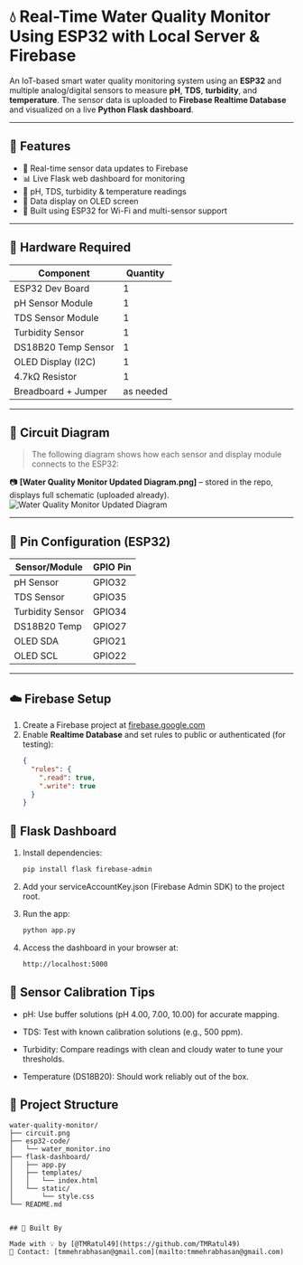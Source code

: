 # 💧 Real-Time Water Quality Monitor Using ESP32 with Local Server & Firebase

An IoT-based smart water quality monitoring system using an **ESP32** and multiple analog/digital sensors to measure **pH**, **TDS**, **turbidity**, and **temperature**. The sensor data is uploaded to **Firebase Realtime Database** and visualized on a live **Python Flask dashboard**.

---

## 🚀 Features

- 📡 Real-time sensor data updates to Firebase
- 📊 Live Flask web dashboard for monitoring
- 🧪 pH, TDS, turbidity & temperature readings
- 💾 Data display on OLED screen
- 🔌 Built using ESP32 for Wi-Fi and multi-sensor support

---

## 🧰 Hardware Required

| Component            | Quantity |
|----------------------|----------|
| ESP32 Dev Board      | 1        |
| pH Sensor Module     | 1        |
| TDS Sensor Module    | 1        |
| Turbidity Sensor     | 1        |
| DS18B20 Temp Sensor  | 1        |
| OLED Display (I2C)   | 1        |
| 4.7kΩ Resistor       | 1        |
| Breadboard + Jumper  | as needed |

---

## 🔌 Circuit Diagram

> The following diagram shows how each sensor and display module connects to the ESP32:

📷 **[Water Quality Monitor Updated Diagram.png]** – stored in the repo, displays full schematic (uploaded already).
![Water Quality Monitor Updated Diagram](https://github.com/user-attachments/assets/ff339e02-d21d-47f0-886e-3d34ee10531f)

---

## 🔧 Pin Configuration (ESP32)

| Sensor/Module     | GPIO Pin   |
|-------------------|------------|
| pH Sensor         | GPIO32     |
| TDS Sensor        | GPIO35     |
| Turbidity Sensor  | GPIO34     |
| DS18B20 Temp      | GPIO27     |
| OLED SDA          | GPIO21     |
| OLED SCL          | GPIO22     |

---

## ☁️ Firebase Setup

1. Create a Firebase project at [firebase.google.com](https://console.firebase.google.com)
2. Enable **Realtime Database** and set rules to public or authenticated (for testing):
   ```json
   {
     "rules": {
       ".read": true,
       ".write": true
     }
   }

## 🐍 Flask Dashboard

1. Install dependencies:
   ```bash
   pip install flask firebase-admin

2. Add your serviceAccountKey.json (Firebase Admin SDK) to the project root.

3. Run the app:
   ```bash
   python app.py

4. Access the dashboard in your browser at:
   ```bash
   http://localhost:5000


## 🧪 Sensor Calibration Tips

- pH: Use buffer solutions (pH 4.00, 7.00, 10.00) for accurate mapping.

- TDS: Test with known calibration solutions (e.g., 500 ppm).

- Turbidity: Compare readings with clean and cloudy water to tune your thresholds.

- Temperature (DS18B20): Should work reliably out of the box.


## 📂 Project Structure

```text
water-quality-monitor/
├── circuit.png
├── esp32-code/
│   └── water_monitor.ino
├── flask-dashboard/
│   ├── app.py
│   ├── templates/
│   │   └── index.html
│   └── static/
│       └── style.css
└── README.md


## 🤖 Built By

Made with 💡 by [@TMRatul49](https://github.com/TMRatul49)  
📧 Contact: [tmmehrabhasan@gmail.com](mailto:tmmehrabhasan@gmail.com)
